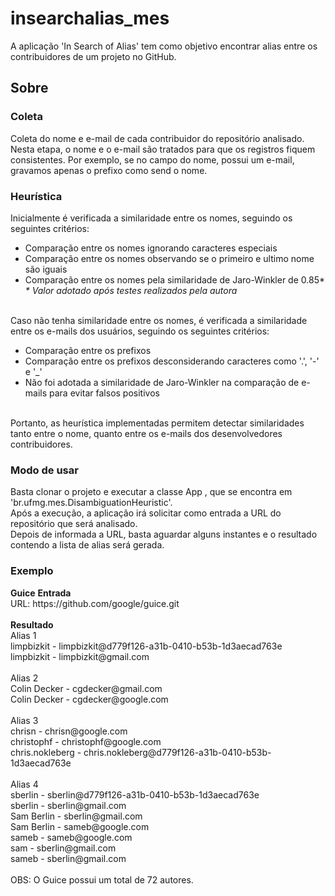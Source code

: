 # insearchalias_mes
A aplicação 'In Search of Alias' tem como objetivo encontrar alias entre os contribuidores de um projeto no GitHub.

<h2> Sobre </h2>

<h3> Coleta </h3>
Coleta do nome e e-mail de cada contribuidor do repositório analisado. Nesta etapa, o nome e o e-mail são tratados para que os registros fiquem consistentes. Por exemplo, se no campo do nome, possui um e-mail, gravamos apenas o prefixo como send o nome.
<br/> 

<!---<ul>
      <li> Se no campo do nome, possui um e-mail, gravamos apenas o prefixo como nome </li>
      <li> Se no campo do e-mail, existe um código hash acoplado ao e-mail, consideramos apenas a parte válida do e-mail, deixando-o consistente, por exemplo: <br/><i>sberlin@gmail.com@d779f126-a31b-0410-b53b-1d3aecad763e é registrado como sberlin@gmail.com </i> </li>
   </ul> -->

<h3> Heurística </h3>
 Inicialmente é verificada a similaridade entre os nomes, seguindo os seguintes critérios:
   <ul>
      <li> Comparação entre os nomes ignorando caracteres especiais </li>
      <li> Comparação entre os nomes observando se o primeiro e ultimo nome são iguais </li>
      <li> Comparação entre os nomes pela similaridade de Jaro-Winkler de 0.85*
         </br> <i> * Valor adotado após testes realizados pela autora </i>
      </li>
   </ul>

<br/>Caso não tenha similaridade entre os nomes, é verificada a similaridade entre os e-mails dos usuários, seguindo os seguintes critérios:
   <ul>
      <li> Comparação entre os prefixos </li>
      <li> Comparação entre os prefixos desconsiderando caracteres como '.', '-' e '_' </li>
      <li> Não foi adotada a similaridade de Jaro-Winkler na comparação de e-mails para evitar falsos positivos </li>
   </ul>

<br/> Portanto, as heurística implementadas permitem detectar similaridades tanto entre o nome, quanto entre os e-mails dos desenvolvedores contribuidores.
<br/>
<h3> Modo de usar </h3>
 Basta clonar o projeto e executar a classe App , que se encontra em 'br.ufmg.mes.DisambiguationHeuristic'.
<br/> Após a execução, a aplicação irá solicitar como entrada a URL do repositório que será analisado.
<br/> Depois de informada a URL, basta aguardar alguns instantes e o resultado contendo a lista de alias será gerada.

<h3> Exemplo </h3> 
<b> Guice</b>
<b> Entrada </b>
<br/>URL: https://github.com/google/guice.git
<br/>
<br/>
<b> Resultado </b>
<br/>Alias 1
<br/>   limpbizkit - limpbizkit@d779f126-a31b-0410-b53b-1d3aecad763e
<br/>   limpbizkit - limpbizkit@gmail.com
<br/>
<br/> Alias 2
<br/>    Colin Decker - cgdecker@gmail.com
<br/>    Colin Decker - cgdecker@google.com
<br/>
<br/>Alias 3
<br/>    chrisn - chrisn@google.com
<br/>    christophf - christophf@google.com
<br/>    chris.nokleberg - chris.nokleberg@d779f126-a31b-0410-b53b-1d3aecad763e
<br/>
<br/>Alias 4
<br/>    sberlin - sberlin@d779f126-a31b-0410-b53b-1d3aecad763e
<br/>    sberlin - sberlin@gmail.com
<br/>    Sam Berlin - sberlin@gmail.com
<br/>    Sam Berlin - sameb@google.com
<br/>    sameb - sameb@google.com
<br/>    sam - sberlin@gmail.com
<br/>    sameb - sberlin@gmail.com
<br/> 
<br/> OBS: O Guice possui um total de 72 autores.
